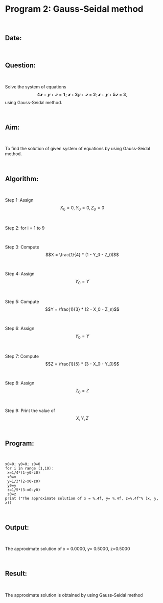 # Program 2: Gauss-Seidal method

<br>

## Date:

<br>

## Question:

<br>

 Solve the system of equations $$𝟒𝒙 + 𝒚 + 𝒛 = 𝟏; 𝒙 + 𝟑𝒚 + 𝒛 = 𝟐; 𝒙 + 𝒚 + 𝟓𝒛 = 𝟑,$$ using Gauss-Seidal method.

<br>

## Aim:

<br>

 To find the solution of given system of equations by using Gauss-Seidal method.

<br>

## Algorithm:

<br>

  Step 1: Assign $$X_0 = 0, Y_0 = 0, Z_0 = 0$$

<br>

  Step 2: for i = 1 to 9

<br>

  Step 3: Compute $$X = \frac{1}{4} * (1 - Y_0 - Z_0)$$

<br>

  Step 4: Assign $$Y_0 = Y$$

<br>

  Step 5: Compute $$Y = \frac{1}{3} * (2 - X_0 - Z_n)$$

<br>

  Step 6: Assign $$Y_0 = Y$$

<br>

  Step 7: Compute $$Z = \frac{1}{5} * (3 - X_0 - Y_0)$$

<br>

  Step 8: Assign $$Z_0 = Z$$

<br>

  Step 9: Print the value of $$X,Y,Z$$

<br>

## Program:

<br>

```
x0=0; y0=0; z0=0
for i in range (1,10):
 x=1/4*(1-y0-z0)
 x0=x
 y=1/3*(2-x0-z0)
 y0=y
 z=1/5*(3-x0-y0)
 z0=z
print ("The approximate solution of x = %.4f, y= %.4f, z=%.4f"% (x, y,
z))
```

<br>

## Output:

<br>

The approximate solution of x = 0.0000, y= 0.5000, z=0.5000

<br>

## Result:

<br>

The approximate solution is obtained by using Gauss-Seidal method
